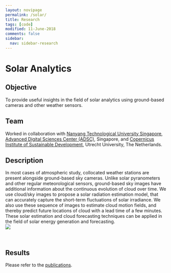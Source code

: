 ```yaml
---
layout: novipage
permalink: /solar/
title: Research
tags: [code]
modified: 11-June-2018
comments: false
sidebar:
  nav: sidebar-research
---
```


# Solar Analytics

## Objective 
To provide useful insights in the field of solar analytics using ground-based cameras and other weather sensors. 

## Team
Worked in collaboration with [Nanyang Technological University Singapore](http://www.ntu.edu.sg/home/eyhlee/), [Advanced Digital Sciences Center (ADSC)](http://vintage.winklerbros.net/index.html), Singapore, and [Copernicus Institute of Sustainable Development](https://www.uu.nl/en/research/copernicus-institute-of-sustainable-development), Utrecht University, The Netherlands. 

## Description 
In most cases of atmospheric study, collocated weather stations are present alongside ground-based sky cameras. Unlike solar pyranometers and other regular meteorological sensors, ground-based sky images have additional information about the continuous evolution of cloud over time. We use cloud/sky images to propose a solar radiation estimation model, that can accurately capture the short-term fluctuations of solar irradiance. We also use these sequence of images to estimate cloud motion fields, and thereby predict future locations of cloud with a lead time of a few minutes. These solar estimation and cloud forecasting techniques can be applied in the field of solar energy generation and forecasting.   
<img src="{{ site.baseurl }}/images/4-solar.png">   

<br />

## Results   

Please refer to the [publications](https://soumyabrata.github.io/publications/).  